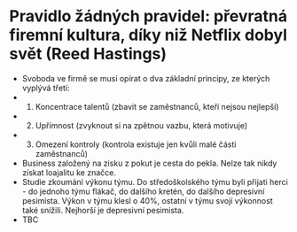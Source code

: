 # Pravidlo žádných pravidel: převratná firemní kultura, díky niž Netflix dobyl svět (Reed Hastings)
* Svoboda ve firmě se musí opírat o dva základní principy, ze kterých vyplývá třetí:
* 1) Koncentrace talentů (zbavit se zaměstnanců, kteří nejsou nejlepší)
* 2) Upřímnost (zvyknout si na zpětnou vazbu, která motivuje)
* 3) Omezení kontroly (kontrola existuje jen kvůli malé části zaměstnanců)
* Business založený na zisku z pokut je cesta do pekla. Nelze tak nikdy získat loajalitu ke značce.
* Studie zkoumání výkonu týmu. Do středoškolského týmu byli přijati herci - do jednoho týmu flákač, do dalšího kretén, do dalšího depresivní pesimista. Výkon v týmu klesl o 40%, ostatní v týmu svojí výkonnost také snížili. Nejhorší je depresivní pesimista.
* TBC

